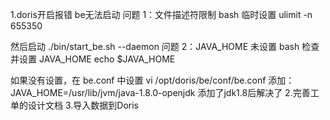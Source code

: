 1.doris开启报错
be无法启动
问题 1：文件描述符限制
bash
 临时设置
ulimit -n 655350

 然后启动
./bin/start_be.sh --daemon
问题 2：JAVA_HOME 未设置
bash
 检查并设置 JAVA_HOME
echo $JAVA_HOME

 如果没有设置，在 be.conf 中设置
vi /opt/doris/be/conf/be.conf
 添加：JAVA_HOME=/usr/lib/jvm/java-1.8.0-openjdk
添加了jdk1.8后解决了
2.完善工单的设计文档
3.导入数据到Doris